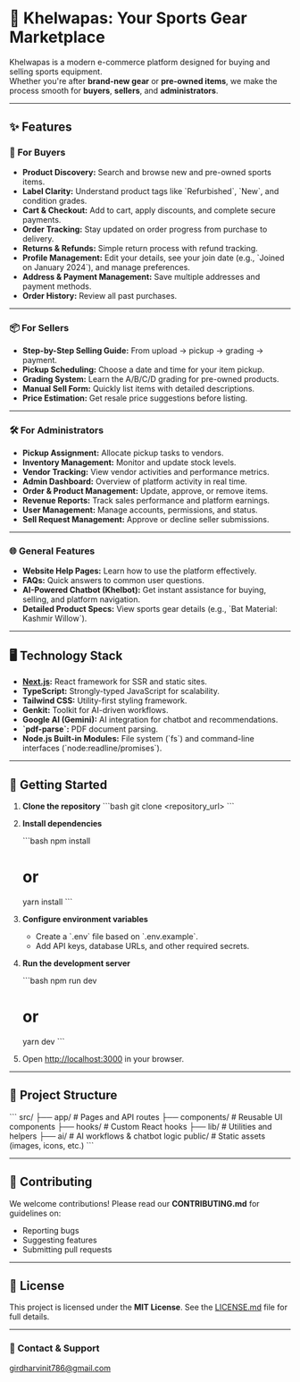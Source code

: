 # 🏏 Khelwapas: Your Sports Gear Marketplace

Khelwapas is a modern e-commerce platform designed for buying and selling sports equipment.  
Whether you're after **brand-new gear** or **pre-owned items**, we make the process smooth for **buyers**, **sellers**, and **administrators**.

---

## ✨ Features

### 🛒 For Buyers
- **Product Discovery:** Search and browse new and pre-owned sports items.
- **Label Clarity:** Understand product tags like \`Refurbished\`, \`New\`, and condition grades.
- **Cart & Checkout:** Add to cart, apply discounts, and complete secure payments.
- **Order Tracking:** Stay updated on order progress from purchase to delivery.
- **Returns & Refunds:** Simple return process with refund tracking.
- **Profile Management:** Edit your details, see your join date (e.g., \`Joined on January 2024\`), and manage preferences.
- **Address & Payment Management:** Save multiple addresses and payment methods.
- **Order History:** Review all past purchases.

---

### 📦 For Sellers
- **Step-by-Step Selling Guide:** From upload → pickup → grading → payment.
- **Pickup Scheduling:** Choose a date and time for your item pickup.
- **Grading System:** Learn the A/B/C/D grading for pre-owned products.
- **Manual Sell Form:** Quickly list items with detailed descriptions.
- **Price Estimation:** Get resale price suggestions before listing.

---

### 🛠️ For Administrators
- **Pickup Assignment:** Allocate pickup tasks to vendors.
- **Inventory Management:** Monitor and update stock levels.
- **Vendor Tracking:** View vendor activities and performance metrics.
- **Admin Dashboard:** Overview of platform activity in real time.
- **Order & Product Management:** Update, approve, or remove items.
- **Revenue Reports:** Track sales performance and platform earnings.
- **User Management:** Manage accounts, permissions, and status.
- **Sell Request Management:** Approve or decline seller submissions.

---

### 🌐 General Features
- **Website Help Pages:** Learn how to use the platform effectively.
- **FAQs:** Quick answers to common user questions.
- **AI-Powered Chatbot (Khelbot):** Get instant assistance for buying, selling, and platform navigation.
- **Detailed Product Specs:** View sports gear details (e.g., \`Bat Material: Kashmir Willow\`).

---

## 🖥️ Technology Stack

- **[Next.js](https://nextjs.org/):** React framework for SSR and static sites.
- **TypeScript:** Strongly-typed JavaScript for scalability.
- **Tailwind CSS:** Utility-first styling framework.
- **Genkit:** Toolkit for AI-driven workflows.
- **Google AI (Gemini):** AI integration for chatbot and recommendations.
- **\`pdf-parse\`:** PDF document parsing.
- **Node.js Built-in Modules:** File system (\`fs\`) and command-line interfaces (\`node:readline/promises\`).

---

## 🚀 Getting Started

1. **Clone the repository**
   \`\`\`bash
   git clone <repository_url>
   \`\`\`

2. **Install dependencies**

   \`\`\`bash
   npm install
   # or
   yarn install
   \`\`\`

3. **Configure environment variables**

   * Create a \`.env\` file based on \`.env.example\`.
   * Add API keys, database URLs, and other required secrets.

4. **Run the development server**

   \`\`\`bash
   npm run dev
   # or
   yarn dev
   \`\`\`

5. Open [http://localhost:3000](http://localhost:3000) in your browser.

---

## 📂 Project Structure

\`\`\`
src/
├── app/           # Pages and API routes
├── components/    # Reusable UI components
├── hooks/         # Custom React hooks
├── lib/           # Utilities and helpers
├── ai/            # AI workflows & chatbot logic
public/            # Static assets (images, icons, etc.)
\`\`\`

---

## 🤝 Contributing

We welcome contributions!
Please read our **CONTRIBUTING.md** for guidelines on:

* Reporting bugs
* Suggesting features
* Submitting pull requests

---

## 📜 License

This project is licensed under the **MIT License**.
See the [LICENSE.md](LICENSE.md) file for full details.

---

### 💬 Contact & Support
girdharvinit786@gmail.com
